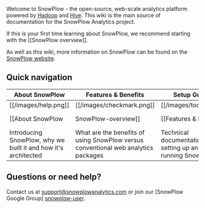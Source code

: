 Welcome to SnowPlow - the open-source, web-scale analytics platform powered by [Hadoop](hadoop) and [Hive](hive). This wiki is the main source of documentation for the SnowPlow Analytics project.

If this is your first time learning about SnowPlow, we recommend starting with the [[SnowPlow overview]].

As well as this wiki, more information on SnowPlow can be found on the [SnowPlow website][website].

## Quick navigation

| About SnowPlow             | Features & Benefits              | Setup Guide          | Analyst's Cookbook                  |
|----------------------------|---------------------------------|-------------------------------|---------------------------|
| [[/images/help.png]] | [[/images/checkmark.png]] | [[/images/tools.png]] | [[/images/chart.png]] |
| [[About SnowPlow|SnowPlow-overview]] | [[Features & Benefits|Features-and-benefits]]       | [[Setup Guide|SnowPlow-setup-guide]] | [[Analyst's Cookbook|Analysts-cookbook]]|
| Introducing SnowPlow, why we built it and how it's architected | What are the benefits of using SnowPlow versus conventional web analytics packages | Technical documentation for setting up and running SnowPlow | Recipes (queries) for performing analyses on SnowPlow data using Apache Hive |



## Questions or need help?

Contact us at support@snowplowanalytics.com or join our [SnowPlow Google Group] [snowplow-user].

[website]: http://snowplowanalytics.com
[hadoop]: http://hadoop.apache.org/
[hive]: http://hive.apache.org/
[snowplow-user]: https://groups.google.com/d/forum/snowplow-user
